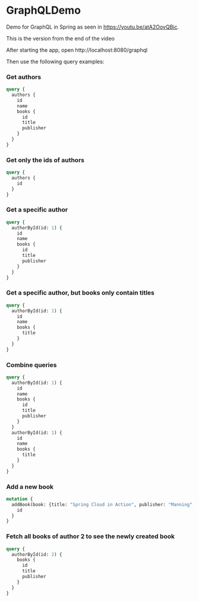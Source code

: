 # GraphQLDemo
Demo for GraphQL in Spring as seen in https://youtu.be/atA2OovQBic.

This is the version from the end of the video

After starting the app, open http://localhost:8080/graphql

Then use the following query examples:

### Get authors
```graphql
query {
  authors {
    id
    name
    books {
      id
      title
      publisher
    }
  }
}
```

### Get only the ids of authors
```graphql
query {
  authors {
    id
  }
}
```

### Get a specific author
```graphql
query {
  authorById(id: 1) {
    id
    name
    books {
      id
      title
      publisher
    }
  }
}
```

### Get a specific author, but books only contain titles
```graphql
query {
  authorById(id: 1) {
    id
    name
    books {
      title
    }
  }
}
```

### Combine queries
```graphql
query {
  authorById(id: 1) {
    id
    name
    books {
      id
      title
      publisher
    }
  }
  authorById(id: 1) {
    id
    name
    books {
      title
    }
  }
}
```

### Add a new book
```graphql
mutation {
  addBook(book: {title: "Spring Cloud in Action", publisher: "Manning", authorId: 2}) {
    id
  }
}
```

### Fetch all books of author 2 to see the newly created book
```graphql
query {
  authorById(id: 2) {
    books {
      id
      title
      publisher
    }
  }
}
```
